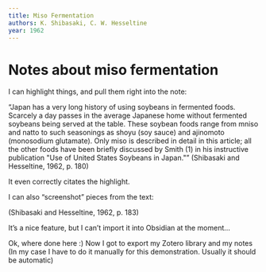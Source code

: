 ```yaml
---
title: Miso Fermentation
authors: K. Shibasaki, C. W. Hesseltine
year: 1962
---
```


<h1>Notes about miso fermentation</h1> 

I can highlight things, and pull them right into the note: 

“Japan has a very long history of using soybeans in fermented foods. Scarcely a day passes in the average Japanese home without fermented soybeans being served at the table. These soybean foods range from mniso and natto to such seasonings as shoyu (soy sauce) and ajinomoto (monosodium glutamate). Only miso is described in detail in this article; all the other foods have been briefly discussed by Smith (1) in his instructive publication "Use of United States Soybeans in Japan."” (Shibasaki and Hesseltine, 1962, p. 180) 

It even correctly citates the highlight. 

I can also “screenshot” pieces from the text: 

(Shibasaki and Hesseltine, 1962, p. 183) 

It’s a nice feature, but I can’t import it into Obsidian at the moment… 

Ok, where done here :) Now I got to export my Zotero library and my notes (In my case I have to do it manually for this demonstration. Usually it should be automatic)